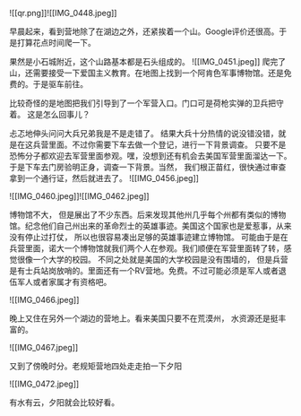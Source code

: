 ![[qr.png]]![[IMG_0448.jpeg]]

早晨起来，看到营地除了在湖边之外，还紧挨着一个山。Google评价还很高。于是打算花点时间爬一下。 

果然是小石城附近，这个山路基本都是石头组成的。 
![[IMG_0451.jpeg]]
爬完了山，还需要接受一下爱国主义教育。在地图上找到一个阿肯色军事博物馆。还是免费的。于是驱车前往。

比较奇怪的是地图把我们引导到了一个军营入口。门口可是荷枪实弹的卫兵把守着。 这是怎么回事儿？

忐忑地伸头问问大兵兄弟我是不是走错了。 结果大兵十分热情的说没错没错，就是在这兵营里面。不过你需要下车去做一个登记，进行一下背景调查。 只要不是恐怖分子都欢迎去军营里面参观。嘿，没想到还有机会去美国军营里面溜达一下。于是下车去门房验明正身，调查一下背景。当然， 我们根正苗红，很快通过审查拿到一个通行证，然后就进去了。
![[IMG_0456.jpeg]]


![[IMG_0460.jpeg]]![[IMG_0462.jpeg]]

博物馆不大， 但是展出了不少东西。后来发现其他州几乎每个州都有类似的博物馆。纪念他们自己州出来的革命烈士的英雄事迹。美国这个国家也是爱惹事，从来没有停止过打仗， 所以也很容易凑出足够的英雄事迹建立博物馆。 可能由于是在兵营里面，诺大一个博物馆就我们两个人在参观。我们顺便在军营里面转了转，感觉很像一个大学的校园。 不同之处就是美国的大学校园是没有围墙的， 但是兵营是有士兵站岗放哨的。里面还有一个RV营地。免费。不过可能必须是军人或者退伍军人或者家属才有资格吧。

![[IMG_0466.jpeg]]

晚上又住在另外一个湖边的营地上。看来美国只要不在荒漠州， 水资源还是挺丰富的。


![[IMG_0467.jpeg]]

又到了傍晚时分。老规矩营地四处走走拍一下夕阳

![[IMG_0472.jpeg]]


有水有云，夕阳就会比较好看。